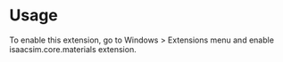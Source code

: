 # Usage

To enable this extension, go to Windows > Extensions menu and enable isaacsim.core.materials extension.
